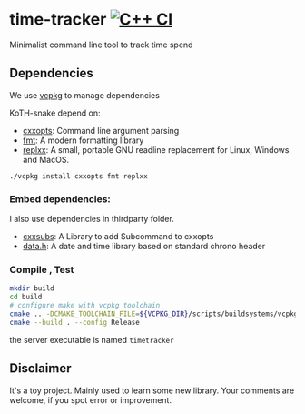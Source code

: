 # time-tracker [![C++ CI](https://github.com/edmBernard/time-tracker/workflows/C++%20CI/badge.svg?branch=master)](https://github.com/edmBernard/time-tracker/actions)
Minimalist command line tool to track time spend

## Dependencies

We use [vcpkg](https://github.com/Microsoft/vcpkg) to manage dependencies

KoTH-snake depend on:
- [cxxopts](https://github.com/jarro2783/cxxopts): Command line argument parsing
- [fmt](https://fmt.dev/latest/index.html): A modern formatting library
- [replxx](https://github.com/AmokHuginnsson/replxx): A small, portable GNU readline replacement for Linux, Windows and MacOS.

```
./vcpkg install cxxopts fmt replxx
```

### Embed dependencies:

I also use dependencies in thirdparty folder.

- [cxxsubs](https://github.com/edmBernard/cxxsubs): A Library to add Subcommand to cxxopts
- [data.h](https://github.com/HowardHinnant/date): A date and time library based on standard chrono header


### Compile , Test

```bash
mkdir build
cd build
# configure make with vcpkg toolchain
cmake .. -DCMAKE_TOOLCHAIN_FILE=${VCPKG_DIR}/scripts/buildsystems/vcpkg.cmake
cmake --build . --config Release
```

the server executable is named `timetracker`

## Disclaimer

It's a toy project. Mainly used to learn some new library.
Your comments are welcome, if you spot error or improvement.
